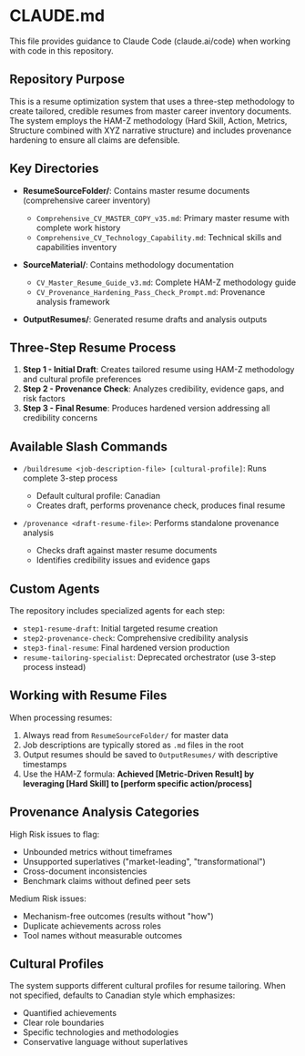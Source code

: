 # CLAUDE.md

This file provides guidance to Claude Code (claude.ai/code) when working with code in this repository.

## Repository Purpose

This is a resume optimization system that uses a three-step methodology to create tailored, credible resumes from master career inventory documents. The system employs the HAM-Z methodology (Hard Skill, Action, Metrics, Structure combined with XYZ narrative structure) and includes provenance hardening to ensure all claims are defensible.

## Key Directories

- **ResumeSourceFolder/**: Contains master resume documents (comprehensive career inventory)
  - `Comprehensive_CV_MASTER_COPY_v35.md`: Primary master resume with complete work history
  - `Comprehensive_CV_Technology_Capability.md`: Technical skills and capabilities inventory

- **SourceMaterial/**: Contains methodology documentation
  - `CV_Master_Resume_Guide_v3.md`: Complete HAM-Z methodology guide
  - `CV_Provenance_Hardening_Pass_Check_Prompt.md`: Provenance analysis framework

- **OutputResumes/**: Generated resume drafts and analysis outputs

## Three-Step Resume Process

1. **Step 1 - Initial Draft**: Creates tailored resume using HAM-Z methodology and cultural profile preferences
2. **Step 2 - Provenance Check**: Analyzes credibility, evidence gaps, and risk factors
3. **Step 3 - Final Resume**: Produces hardened version addressing all credibility concerns

## Available Slash Commands

- `/buildresume <job-description-file> [cultural-profile]`: Runs complete 3-step process
  - Default cultural profile: Canadian
  - Creates draft, performs provenance check, produces final resume

- `/provenance <draft-resume-file>`: Performs standalone provenance analysis
  - Checks draft against master resume documents
  - Identifies credibility issues and evidence gaps

## Custom Agents

The repository includes specialized agents for each step:
- `step1-resume-draft`: Initial targeted resume creation
- `step2-provenance-check`: Comprehensive credibility analysis
- `step3-final-resume`: Final hardened version production
- `resume-tailoring-specialist`: Deprecated orchestrator (use 3-step process instead)

## Working with Resume Files

When processing resumes:
1. Always read from `ResumeSourceFolder/` for master data
2. Job descriptions are typically stored as `.md` files in the root
3. Output resumes should be saved to `OutputResumes/` with descriptive timestamps
4. Use the HAM-Z formula: **Achieved [Metric-Driven Result] by leveraging [Hard Skill] to [perform specific action/process]**

## Provenance Analysis Categories

High Risk issues to flag:
- Unbounded metrics without timeframes
- Unsupported superlatives ("market-leading", "transformational")
- Cross-document inconsistencies
- Benchmark claims without defined peer sets

Medium Risk issues:
- Mechanism-free outcomes (results without "how")
- Duplicate achievements across roles
- Tool names without measurable outcomes

## Cultural Profiles

The system supports different cultural profiles for resume tailoring. When not specified, defaults to Canadian style which emphasizes:
- Quantified achievements
- Clear role boundaries
- Specific technologies and methodologies
- Conservative language without superlatives